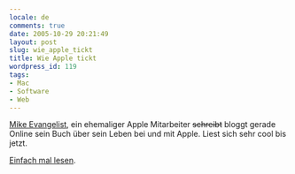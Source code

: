 ```yaml
---
locale: de
comments: true
date: 2005-10-29 20:21:49
layout: post
slug: wie_apple_tickt
title: Wie Apple tickt
wordpress_id: 119
tags:
- Mac
- Software
- Web
---
```


[Mike Evangelist](http://writersblocklive.com/?page_id=8), ein ehemaliger Apple
Mitarbeiter <strike>schreibt</strike> bloggt gerade Online sein Buch über sein
Leben bei und mit Apple. Liest sich sehr cool bis jetzt.

[Einfach mal lesen](http://writersblocklive.com/).
